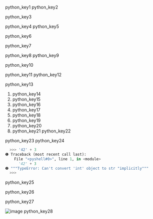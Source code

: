 python_key1
python_key2


python_key3


python_key4
python_key5


python_key6



python_key7



python_key8
python_key9


python_key10


python_key11
python_key12


python_key13
1. python_key14
2. python_key15
3. python_key16
4. python_key17
5. python_key18
6. python_key19
7. python_key20
8. python_key21
python_key22


python_key23
python_key24


```python
  >>> '42' + 3
❶ Traceback (most recent call last):
    File "<pyshell#0>", line 1, in <module>
      '42' + 3
❷ """TypeError: Can't convert 'int' object to str "implicitly"""
  >>>
  ```
python_key25



python_key26


python_key27


![image](assets/000060.jpg)
python_key28
